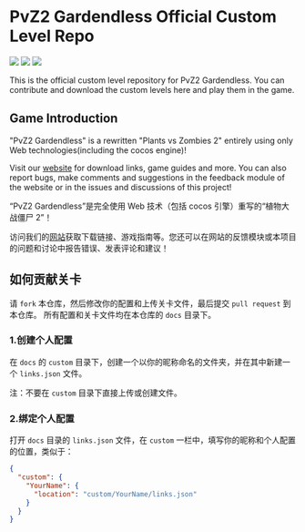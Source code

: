 # PvZ2 Gardendless Official Custom Level Repo

![](https://img.shields.io/badge/author-Gaozih-%2366ccff)
![](https://img.shields.io/github/license/Gzh0821/pvzg_level)
![](https://img.shields.io/github/stars/Gzh0821/pvzg_level)

This is the official custom level repository for PvZ2 Gardendless.
You can contribute and download the custom levels here and play them in the game.

## Game Introduction

"PvZ2 Gardendless" is a rewritten "Plants vs Zombies 2" entirely using only Web technologies(including the cocos engine)!

Visit our [website](https://pvzge.com/en/) for download links, game guides and more. You can also report bugs, make comments and suggestions in the feedback module of the website or in the issues and discussions of this project!

“PvZ2 Gardendless”是完全使用 Web 技术（包括 cocos 引擎）重写的“植物大战僵尸 2”！

访问我们的[网站](https://pvzge.com)获取下载链接、游戏指南等。您还可以在网站的反馈模块或本项目的问题和讨论中报告错误、发表评论和建议！

## 如何贡献关卡

请 `fork` 本仓库，然后修改你的配置和上传关卡文件，最后提交 `pull request` 到本仓库。
所有配置和关卡文件均在本仓库的 `docs` 目录下。

### 1.创建个人配置

在 `docs` 的 `custom` 目录下，创建一个以你的昵称命名的文件夹，并在其中新建一个 `links.json` 文件。

注：不要在 `custom` 目录下直接上传或创建文件。

### 2.绑定个人配置

打开 `docs` 目录的 `links.json` 文件，在 `custom` 一栏中，填写你的昵称和个人配置的位置，类似于：

```json
{
  "custom": {
    "YourName": {
      "location": "custom/YourName/links.json"
    }
  }
}
```
